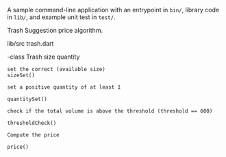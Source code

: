 A sample command-line application with an entrypoint in `bin/`, library code
in `lib/`, and example unit test in `test/`.

Trash Suggestion price algorithm.

lib/src
trash.dart

-class Trash
    size 
    quantity
    
    set the correct (available size)
    sizeSet()
    
    set a positive quantity of at least 1
    
    quantitySet()
    
    check if the total volume is above the threshold (threshold == 600)
    
    thresholdCheck()
    
    Compute the price 
    
    price()
